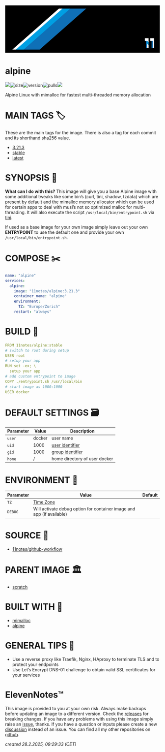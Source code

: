 ![banner](https://github.com/11notes/defaults/blob/main/static/img/banner.png?raw=true)

# alpine
[<img src="https://img.shields.io/badge/github-source-blue?logo=github&color=040308">](https://github.com/11notes/docker-alpine)![size](https://img.shields.io/docker/image-size/11notes/github-workflow/3.21.3?color=0eb305)![version](https://img.shields.io/docker/v/11notes/github-workflow/3.21.3?color=eb7a09)![pulls](https://img.shields.io/docker/pulls/11notes/github-workflow?color=2b75d6)[<img src="https://img.shields.io/github/issues/11notes/docker-alpine?color=7842f5">](https://github.com/11notes/docker-alpine/issues)

Alpine Linux with mimalloc for fastest multi-threaded memory allocation

# MAIN TAGS 🏷️
These are the main tags for the image. There is also a tag for each commit and its shorthand sha256 value.

* [3.21.3](https://hub.docker.com/r/11notes/alpine/tags?name=3.21.3)
* [stable](https://hub.docker.com/r/11notes/alpine/tags?name=stable)
* [latest](https://hub.docker.com/r/11notes/alpine/tags?name=latest)

# SYNOPSIS 📖
**What can I do with this?** This image will give you a base Alpine image with some additional tweaks like some bin’s (curl, tini, shadow, tzdata) which are present by default and the mimalloc memory allocator which can be used for certain apps to deal with musl’s not so optimized malloc for multi-threading. It will also execute the script ```/usr/local/bin/entrypoint.sh``` via [tini](https://github.com/krallin/tini).

If used as a base image for your own image simply leave out your own **ENTRYPOINT** to use the default one and provide your own ```/usr/local/bin/entrypoint.sh```.

# COMPOSE ✂️
```yaml
name: "alpine"
services:
  alpine:
    image: "11notes/alpine:3.21.3"
    container_name: "alpine"
    environment:
      TZ: "Europe/Zurich"
    restart: "always"
```

# BUILD 🚧
```yaml
FROM 11notes/alpine:stable
# switch to root during setup
USER root
# setup your app
RUN set -ex; \
  setup your app
# add custom entrypoint to image
COPY ./entrypoint.sh /usr/local/bin
# start image as 1000:1000
USER docker
```

# DEFAULT SETTINGS 🗃️
| Parameter | Value | Description |
| --- | --- | --- |
| `user` | docker | user name |
| `uid` | 1000 | [user identifier](https://en.wikipedia.org/wiki/User_identifier) |
| `gid` | 1000 | [group identifier](https://en.wikipedia.org/wiki/Group_identifier) |
| `home` | / | home directory of user docker |

# ENVIRONMENT 📝
| Parameter | Value | Default |
| --- | --- | --- |
| `TZ` | [Time Zone](https://en.wikipedia.org/wiki/List_of_tz_database_time_zones) | |
| `DEBUG` | Will activate debug option for container image and app (if available) | |

# SOURCE 💾
* [11notes/github-workflow](https://github.com/11notes/docker-alpine)

# PARENT IMAGE 🏛️
* [scratch](https://hub.docker.com/_/scratch)

# BUILT WITH 🧰
* [mimalloc](https://github.com/11notes/docker-mimalloc)
* [alpine](https://alpinelinux.org)

# GENERAL TIPS 📌
* Use a reverse proxy like Traefik, Nginx, HAproxy to terminate TLS and to protect your endpoints
* Use Let’s Encrypt DNS-01 challenge to obtain valid SSL certificates for your services

# ElevenNotes™️
This image is provided to you at your own risk. Always make backups before updating an image to a different version. Check the [releases](https://github.com/11notes/docker-alpine/releases) for breaking changes. If you have any problems with using this image simply raise an [issue](https://github.com/11notes/docker-alpine/issues), thanks. If you have a question or inputs please create a new [discussion](https://github.com/11notes/docker-alpine/discussions) instead of an issue. You can find all my other repositories on [github](https://github.com/11notes?tab=repositories).

*created 28.2.2025, 09:29:33 (CET)*